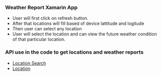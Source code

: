 ### Weather Report Xamarin App

* User will first click on refresh button.
* After that locations will fill based of device lattitude and logitude
* Then user can select any location 
* User will select the location and can view the future weather condition of that particular location.
### API use in the code to get locations and weather reports

* [Location Search](https://www.metaweather.com/api/location/search/?lattlong=(latt),(long))
* [Location](https://www.metaweather.com//api/location/(woeid)/)
